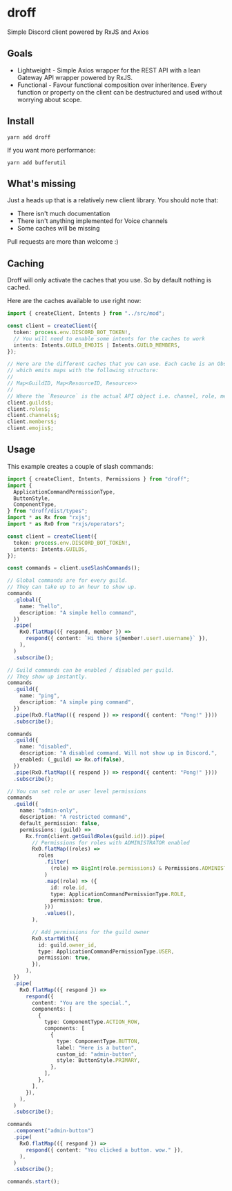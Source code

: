# droff

Simple Discord client powered by RxJS and Axios

## Goals

- Lightweight - Simple Axios wrapper for the REST API with a lean Gateway API
  wrapper powered by RxJS.
- Functional - Favour functional composition over inheritence. Every function or
  property on the client can be destructured and used without worrying about
  scope.

## Install

```
yarn add droff
```

If you want more performance:

```
yarn add bufferutil
```

## What's missing

Just a heads up that is a relatively new client library. You should note that:

- There isn't much documentation
- There isn't anything implemented for Voice channels
- Some caches will be missing

Pull requests are more than welcome :)

## Caching

Droff will only activate the caches that you use. So by default nothing is
cached.

Here are the caches available to use right now:

```typescript
import { createClient, Intents } from "../src/mod";

const client = createClient({
  token: process.env.DISCORD_BOT_TOKEN!,
  // You will need to enable some intents for the caches to work
  intents: Intents.GUILD_EMOJIS | Intents.GUILD_MEMBERS,
});

// Here are the different caches that you can use. Each cache is an Observable
// which emits maps with the following structure:
//
// Map<GuildID, Map<ResourceID, Resource>>
//
// Where the `Resource` is the actual API object i.e. channel, role, member etc.
client.guilds$;
client.roles$;
client.channels$;
client.members$;
client.emojis$;
```

## Usage

This example creates a couple of slash commands:

```typescript
import { createClient, Intents, Permissions } from "droff";
import {
  ApplicationCommandPermissionType,
  ButtonStyle,
  ComponentType,
} from "droff/dist/types";
import * as Rx from "rxjs";
import * as RxO from "rxjs/operators";

const client = createClient({
  token: process.env.DISCORD_BOT_TOKEN!,
  intents: Intents.GUILDS,
});

const commands = client.useSlashCommands();

// Global commands are for every guild.
// They can take up to an hour to show up.
commands
  .global({
    name: "hello",
    description: "A simple hello command",
  })
  .pipe(
    RxO.flatMap(({ respond, member }) =>
      respond({ content: `Hi there ${member!.user!.username}` }),
    ),
  )
  .subscribe();

// Guild commands can be enabled / disabled per guild.
// They show up instantly.
commands
  .guild({
    name: "ping",
    description: "A simple ping command",
  })
  .pipe(RxO.flatMap(({ respond }) => respond({ content: "Pong!" })))
  .subscribe();

commands
  .guild({
    name: "disabled",
    description: "A disabled command. Will not show up in Discord.",
    enabled: (_guild) => Rx.of(false),
  })
  .pipe(RxO.flatMap(({ respond }) => respond({ content: "Pong!" })))
  .subscribe();

// You can set role or user level permissions
commands
  .guild({
    name: "admin-only",
    description: "A restricted command",
    default_permission: false,
    permissions: (guild) =>
      Rx.from(client.getGuildRoles(guild.id)).pipe(
        // Permissions for roles with ADMINISTRATOR enabled
        RxO.flatMap((roles) =>
          roles
            .filter(
              (role) => BigInt(role.permissions) & Permissions.ADMINISTRATOR,
            )
            .map((role) => ({
              id: role.id,
              type: ApplicationCommandPermissionType.ROLE,
              permission: true,
            }))
            .values(),
        ),

        // Add permissions for the guild owner
        RxO.startWith({
          id: guild.owner_id,
          type: ApplicationCommandPermissionType.USER,
          permission: true,
        }),
      ),
  })
  .pipe(
    RxO.flatMap(({ respond }) =>
      respond({
        content: "You are the special.",
        components: [
          {
            type: ComponentType.ACTION_ROW,
            components: [
              {
                type: ComponentType.BUTTON,
                label: "Here is a button",
                custom_id: "admin-button",
                style: ButtonStyle.PRIMARY,
              },
            ],
          },
        ],
      }),
    ),
  )
  .subscribe();

commands
  .component("admin-button")
  .pipe(
    RxO.flatMap(({ respond }) =>
      respond({ content: "You clicked a button. wow." }),
    ),
  )
  .subscribe();

commands.start();
```
